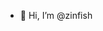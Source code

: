 - 👋 Hi, I’m @zinfish

<!---
zinfish/zinfish is a ✨ special ✨ repository because its `README.md` (this file) appears on your GitHub profile.
You can click the Preview link to take a look at your changes.
--->
